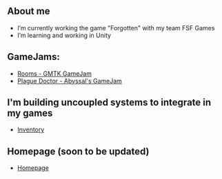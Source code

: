 ## About me
- I’m currently working the game "Forgotten" with my team FSF Games
- I’m learning and working in Unity

## GameJams:
- [Rooms - GMTK GameJam](https://fsf-games.itch.io/rooms)
- [Plague Doctor - Abyssal's GameJam](https://fsf-games.itch.io/plague-doctor)

## I'm building uncoupled systems to integrate in my games
- [Inventory](https://github.com/ZsoltF94/Inventory-System)

## Homepage (soon to be updated)
- [Homepage](https://brave-bush-0c0771610.2.azurestaticapps.net/)



